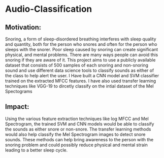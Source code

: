# Audio-Classification

## Motivation:
Snoring, a form of sleep-disordered breathing interferes with sleep quality and quantity, both for 
the person who snores and often for the person who sleeps with the snorer. Poor sleep caused by 
snoring can create significant physical, and mental problems. There are many ways people can 
avoid this snoring if they are aware of it. This project aims to use a publicly available dataset that 
consists of 500 samples of each snoring and non-snoring sound and use different data science tools 
to classify sounds as either of the class to help alert the user. I Have built a CNN model and SVM classifier trained on the extracted MFCC features. I have also used transfer learning techniques like VGG-19 to dircetly classify on the intial dataset of the Mel Spectograms

## Impact:

Using the various feature extraction techniques like log MFCC and Mel Spectrogram, the trained 
SVM and CNN models would be able to classify the sounds as either snore or non-snore. The 
transfer learning methods would also help classify the Mel Spectrogram images to detect snore 
sounds. These methods can help bring awareness to the person with the snoring problem and could 
possibly reduce physical and mental strain leading to a better sleep cycle.
